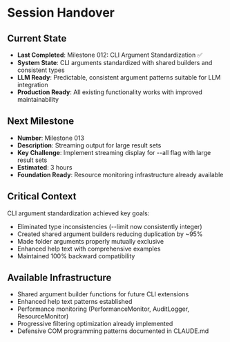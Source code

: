 # Session Handover

## Current State
- **Last Completed**: Milestone 012: CLI Argument Standardization ✅
- **System State**: CLI arguments standardized with shared builders and consistent types
- **LLM Ready**: Predictable, consistent argument patterns suitable for LLM integration
- **Production Ready**: All existing functionality works with improved maintainability

## Next Milestone
- **Number**: Milestone 013
- **Description**: Streaming output for large result sets
- **Key Challenge**: Implement streaming display for --all flag with large result sets
- **Estimated**: 3 hours
- **Foundation Ready**: Resource monitoring infrastructure already available

## Critical Context
CLI argument standardization achieved key goals:
- Eliminated type inconsistencies (--limit now consistently integer)
- Created shared argument builders reducing duplication by ~95%
- Made folder arguments properly mutually exclusive
- Enhanced help text with comprehensive examples
- Maintained 100% backward compatibility

## Available Infrastructure
- Shared argument builder functions for future CLI extensions
- Enhanced help text patterns established
- Performance monitoring (PerformanceMonitor, AuditLogger, ResourceMonitor)
- Progressive filtering optimization already implemented
- Defensive COM programming patterns documented in CLAUDE.md